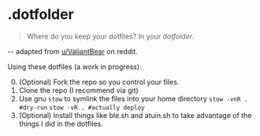 # .dotfolder

> Where do you keep your dotfiles? In your *dotfolder*.

-- adapted from [u/ValiantBear](https://www.reddit.com/r/linux4noobs/comments/sk5fm5/how_do_you_manage_your_dotfiles/hvmcduq/) on reddit.

Using these dotfiles (a work in progress):

0. (Optional) Fork the repo so you control your files.
1. Clone the repo (I recommend via git)
2. Use gnu `stow` to symlink the files into your home directory
`stow -vnR . #dry-run`
`stow -vR . #actually deploy`
3. (Optional) Install things like ble.sh and atuin.sh to take advantage of the things I did in the dotfiles.